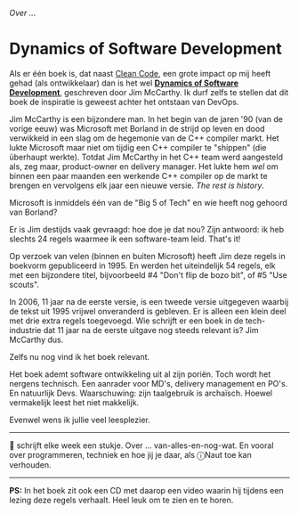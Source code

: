 *Over ...*

# Dynamics of Software Development

Als er één boek is, dat naast [Clean Code](https://www.amazon.com/Clean-Code-Handbook-Software-Craftsmanship/dp/0132350882), een grote impact op mij heeft gehad (als ontwikkelaar) dan is het wel **[Dynamics of Software Development](https://www.oreilly.com/library/view/dynamics-of-software/9780735623194/)**, geschreven door Jim McCarthy. Ik durf zelfs te stellen dat dit boek de inspiratie is geweest achter het ontstaan van DevOps.

Jim McCarthy is een bijzondere man. In het begin van de jaren '90 (van de vorige eeuw) was Microsoft met Borland in de strijd op leven en dood verwikkeld in een slag om de hegemonie van de C++ compiler markt. Het lukte Microsoft maar niet om tijdig een C++ compiler te "shippen" (die überhaupt werkte). Totdat Jim McCarthy in het C++ team werd aangesteld als, zeg maar, product-owner en delivery manager. Het lukte hem *wel* om binnen een paar maanden een werkende C++ compiler op de markt te brengen en vervolgens elk jaar een nieuwe versie. *The rest is history*.

Microsoft is inmiddels één van de "Big 5 of Tech" en wie heeft nog gehoord van Borland? 

Er is Jim destijds vaak gevraagd: hoe doe je dat nou? Zijn antwoord: ik heb slechts 24 regels waarmee ik een software-team leid. That's it!

Op verzoek van velen (binnen en buiten Microsoft) heeft Jim deze regels in boekvorm gepubliceerd in 1995. En werden het uiteindelijk 54 regels, elk met een bijzondere titel, bijvoorbeeld #4 "Don't flip de bozo bit", of #5 "Use scouts".

In 2006, 11 jaar na de eerste versie, is een tweede versie uitgegeven waarbij de tekst uit 1995 vrijwel onveranderd is gebleven. Er is alleen een klein deel met drie extra regels toegevoegd. Wie schrijft er een boek in de tech-industrie dat 11 jaar na de eerste uitgave nog steeds relevant is? Jim McCarthy dus. 

Zelfs nu nog vind ik het boek relevant. 

Het boek ademt software ontwikkeling uit al zijn poriën. Toch wordt het nergens technisch. Een aanrader voor MD's, delivery management en PO's. En natuurlijk Devs. Waarschuwing: zijn taalgebruik is archaïsch. Hoewel vermakelijk leest het niet makkelijk.

Evenwel wens ik jullie veel leesplezier.

---

🍐 schrijft elke week een stukje. Over ... van-alles-en-nog-wat. 
En vooral over programmeren, techniek en hoe jij je daar, als &#9432;Naut toe kan verhouden.

---

**PS:** In het boek zit ook een CD met daarop een video waarin hij tijdens een lezing deze regels verhaalt. Heel leuk om te zien en te horen.
